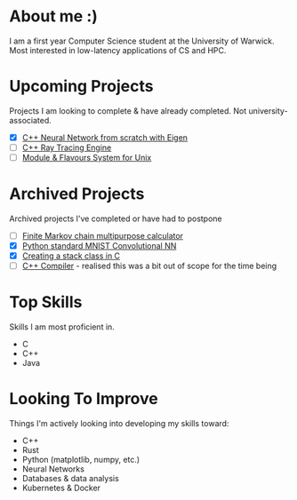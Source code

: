# About me :)
I am a first year Computer Science student at the University of Warwick. Most interested in low-latency applications of CS and HPC.

# Upcoming Projects
Projects I am looking to complete & have already completed. Not university-associated.
 - [X] [C++ Neural Network from scratch with Eigen](https://github.com/a1exxd0/HaDoLibrary)
 - [ ] [C++ Ray Tracing Engine](https://github.com/a1exxd0/ray-tracing-engine)
 - [ ] [Module & Flavours System for Unix](https://github.com/a1exxd0/scc-modules)

# Archived Projects
Archived projects I've completed or have had to postpone
 - [ ] [Finite Markov chain multipurpose calculator](https://github.com/a1exxd0/FiniteMarkovChains)
 - [X] [Python standard MNIST Convolutional NN](https://github.com/a1exxd0/PythonConvolutional)
 - [X] [Creating a stack class in C](https://github.com/a1exxd0/CreateClassInC/tree/main/IntegerStack)
 - [ ] [C++ Compiler](https://github.com/a1exxd0/CPPCompiler/) - realised this was a bit out of scope for the time being

# Top Skills
Skills I am most proficient in.
 - C
 - C++
 - Java

# Looking To Improve
Things I'm actively looking into developing my skills toward:
 - C++
 - Rust
 - Python (matplotlib, numpy, etc.)
 - Neural Networks
 - Databases & data analysis
 - Kubernetes & Docker

